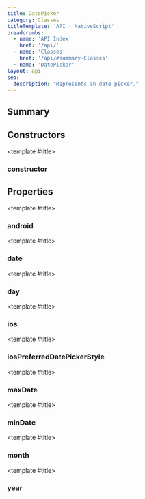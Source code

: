 ```yaml
---
title: DatePicker
category: Classes
titleTemplate: 'API - NativeScript'
breadcrumbs: 
  - name: 'API Index'
    href: '/api/'
  - name: 'Classes'
    href: '/api/#summary-Classes'
  - name: 'DatePicker'
layout: api
seo:
  description: "Represents an date picker."
---
```


<!-- This page is auto generated, do not edit manually. -->
<!-- Run "yarn generate:api-docs" to regenerate -->

<script setup lang="ts">
  import { provide } from "vue";
  import API_DATA from "./DatePicker.data.json";
  
  provide('API_DATA', API_DATA);
</script>

<APIRefHierarchy v-once />

<APIRefComment commentBase64="eyJibG9ja1RhZ3MiOltdLCJtb2RpZmllclRhZ3MiOnt9LCJzdW1tYXJ5IjpbeyJraW5kIjoidGV4dCIsInRleHQiOiJSZXByZXNlbnRzIGFuIGRhdGUgcGlja2VyLiJ9XX0=" v-once />

## <Heading ignore>Summary</Heading>

<APIRefSummary v-once />

## Constructors

<div class="">

<APIRef for="12245" v-once>

<template #title>

### constructor

</template>

</APIRef>

</div>

## Properties

<div class="">

<APIRef for="12247" v-once>

<template #title>

### android

</template>

</APIRef>

</div>

<div class="">

<APIRef for="12252" v-once>

<template #title>

### date

</template>

</APIRef>

</div>

<div class="">

<APIRef for="12251" v-once>

<template #title>

### day

</template>

</APIRef>

</div>

<div class="">

<APIRef for="12248" v-once>

<template #title>

### ios

</template>

</APIRef>

</div>

<div class="">

<APIRef for="12255" v-once>

<template #title>

### iosPreferredDatePickerStyle

</template>

</APIRef>

</div>

<div class="">

<APIRef for="12253" v-once>

<template #title>

### maxDate

</template>

</APIRef>

</div>

<div class="">

<APIRef for="12254" v-once>

<template #title>

### minDate

</template>

</APIRef>

</div>

<div class="">

<APIRef for="12250" v-once>

<template #title>

### month

</template>

</APIRef>

</div>

<div class="">

<APIRef for="12249" v-once>

<template #title>

### year

</template>

</APIRef>

</div>
